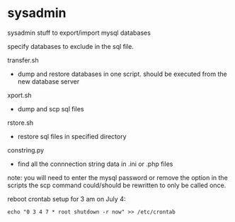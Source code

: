 # sysadmin
sysadmin stuff to export/import mysql databases

specify databases to exclude in the sql file.

transfer.sh
- dump and restore databases in one script. should be executed from the new database server

xport.sh
- dump and scp sql files

rstore.sh
- restore sql files in specified directory

constring.py
- find all the connnection string data in .ini or .php files

note:
you will need to enter the mysql password or remove the option in the scripts
the scp command could/should be rewritten to only be called once.

reboot crontab setup for 3 am on July 4:
```
echo "0 3 4 7 * root shutdown -r now" >> /etc/crontab
```
